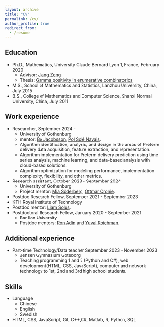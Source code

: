 ```yaml
---
layout: archive
title: "CV"
permalink: /cv/
author_profile: true
redirect_from:
  - /resume
---
```


## Education
* Ph.D.,  Mathematics, University Claude Bernard Lyon 1, France, February 2020
  * Advisor: [Jiang Zeng](https://scholar.google.com/citations?user=Daw_VGIAAAAJ)
  * Thesis:  [Gamma positivity in enumerative combinatorics](https://theses.hal.science/tel-02301996/document)
* M.S., School of Mathematics and Statistics, Lanzhou University, China, July 2015 
* B.S., College of Mathematics and Computer Science, Shanxi Normal University, China, July 2011

## Work experience
* Researcher, September 2024 -
  * University of Gothenburg
  * mentor: [Bo Jacobsson](https://www.gu.se/om-universitetet/hitta-person/bojacobsson), [Pol Solé Navais](https://www.gu.se/en/about/find-staff/polsolenavais).
  * Algorithm identification, analysis, and design in the areas of Preterm delivery data acquisition, feature extraction, and representation.
  * Algorithm implementation for Preterm delivery prediction using time series analysis, machine learning, and data-based analysis with cloud-based solutions.
  * Algorithm optimization for modeling performance, implementation complexity, flexibility,  and other metrics.
* Research assistant, October 2023 - September 2024
  * University of Gothenburg
  * Project mentor: [Mia Söderberg](https://www.gu.se/om-universitetet/hitta-person/miasoderberg), [Ottmar Cronie](https://www.chalmers.se/en/persons/ottmar/).
 * Postdoc Research Fellow, September 2021 - September 2023
  * KTH Royal Institute of Technology
  * Postdoc mentor: [Liam Solus](https://people.kth.se/~solus/).
* Postdoctoral Research Fellow, January 2020 - September 2021
  * Bar Ilan University
  * Postdoc mentors: [Ron Adin](https://scholar.google.com/citations?user=9cYydTkAAAAJ) and [Yuval Roichman](https://scholar.google.com/citations?user=XUOqPnMAAAAJ&hl=en).
 
## Additional experience
* Part-time Technology/Data teacher September 2023 - November 2023
  * Jensen Gymnasium Göteborg
  * Teaching programming 1 and 2 (Python and C#), web development(HTML, CSS, JavaScript), computer and network technology to 1st, 2nd and 3rd high school students.

    
## Skills
* Language
  * Chinese
  * English
  * Swedish
* HTML, CSS, JavaScript, Git, C++,C#, Matlab, R, Python, SQL
